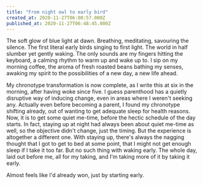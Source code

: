 ```yaml
---
title: "From night owl to early bird"
created_at: 2020-11-27T06:08:57.000Z
published_at: 2020-11-27T06:48:45.000Z
---
```

The soft glow of blue light at dawn. Breathing, meditating, savouring the silence. The first literal early birds singing to first light. The world in half slumber yet gently waking. The only sounds are my fingers hitting the keyboard, a calming rhythm to warm up and wake up to. I sip on my morning coffee, the aroma of fresh roasted beans bathing my senses, awaking my spirit to the possibilities of a new day, a new life ahead. 

My chronotype transformation is now complete, as I write this at six in the morning, after having woke since five. I guess parenthood has a quietly disruptive way of inducing change, even in areas where I weren't seeking any. Actually even before becoming a parent, I found my chronotype shifting already, out of wanting to get adequate sleep for health reasons. Now, it is to get some quiet me-time, before the hectic schedule of the day starts. In fact, staying up at night had always been about quiet me-time as well, so the objective didn't change, just the timing. But the experience is altogether a different one. With staying up, there's always the nagging thought that I got to get to bed at some point, that I might not get enough sleep if I take it too far. But no such thing with waking early. The whole day, laid out before me, all for my taking, and I'm taking more of it by taking it early. 

Almost feels like I'd already won, just by starting early.
